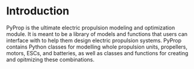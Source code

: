 # Introduction
PyProp is the ultimate electric propulsion modeling and optimization module. It is meant to be a library of models and functions that users can interface with to help them design electric propulsion systems. PyProp contains Python classes for modelling whole propulsion units, propellers, motors, ESCs, and batteries, as well as classes and functions for creating and opitmizing these combinations.